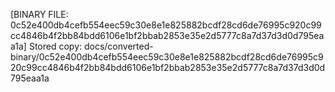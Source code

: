 [BINARY FILE: 0c52e400db4cefb554eec59c30e8e1e825882bcdf28cd6de76995c920c99cc4846b4f2bb84bdd6106e1bf2bbab2853e35e2d5777c8a7d37d3d0d795eaa1a]
Stored copy: docs/converted-binary/0c52e400db4cefb554eec59c30e8e1e825882bcdf28cd6de76995c920c99cc4846b4f2bb84bdd6106e1bf2bbab2853e35e2d5777c8a7d37d3d0d795eaa1a

